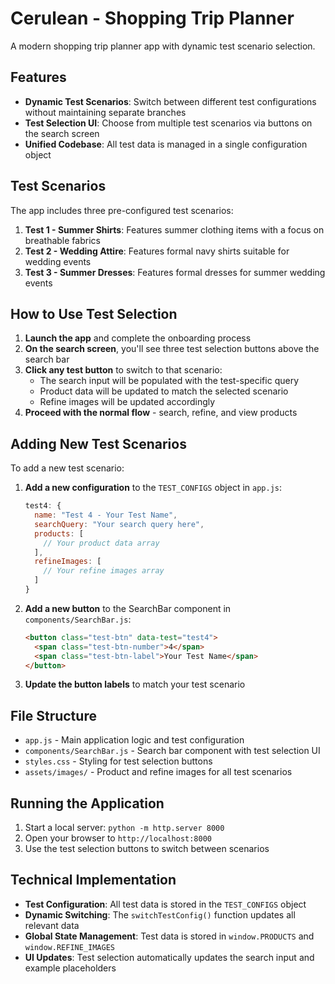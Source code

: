 # Cerulean - Shopping Trip Planner

A modern shopping trip planner app with dynamic test scenario selection.

## Features

- **Dynamic Test Scenarios**: Switch between different test configurations without maintaining separate branches
- **Test Selection UI**: Choose from multiple test scenarios via buttons on the search screen
- **Unified Codebase**: All test data is managed in a single configuration object

## Test Scenarios

The app includes three pre-configured test scenarios:

1. **Test 1 - Summer Shirts**: Features summer clothing items with a focus on breathable fabrics
2. **Test 2 - Wedding Attire**: Features formal navy shirts suitable for wedding events
3. **Test 3 - Summer Dresses**: Features formal dresses for summer wedding events

## How to Use Test Selection

1. **Launch the app** and complete the onboarding process
2. **On the search screen**, you'll see three test selection buttons above the search bar
3. **Click any test button** to switch to that scenario:
   - The search input will be populated with the test-specific query
   - Product data will be updated to match the selected scenario
   - Refine images will be updated accordingly
4. **Proceed with the normal flow** - search, refine, and view products

## Adding New Test Scenarios

To add a new test scenario:

1. **Add a new configuration** to the `TEST_CONFIGS` object in `app.js`:
   ```javascript
   test4: {
     name: "Test 4 - Your Test Name",
     searchQuery: "Your search query here",
     products: [
       // Your product data array
     ],
     refineImages: [
       // Your refine images array
     ]
   }
   ```

2. **Add a new button** to the SearchBar component in `components/SearchBar.js`:
   ```html
   <button class="test-btn" data-test="test4">
     <span class="test-btn-number">4</span>
     <span class="test-btn-label">Your Test Name</span>
   </button>
   ```

3. **Update the button labels** to match your test scenario

## File Structure

- `app.js` - Main application logic and test configuration
- `components/SearchBar.js` - Search bar component with test selection UI
- `styles.css` - Styling for test selection buttons
- `assets/images/` - Product and refine images for all test scenarios

## Running the Application

1. Start a local server: `python -m http.server 8000`
2. Open your browser to `http://localhost:8000`
3. Use the test selection buttons to switch between scenarios

## Technical Implementation

- **Test Configuration**: All test data is stored in the `TEST_CONFIGS` object
- **Dynamic Switching**: The `switchTestConfig()` function updates all relevant data
- **Global State Management**: Test data is stored in `window.PRODUCTS` and `window.REFINE_IMAGES`
- **UI Updates**: Test selection automatically updates the search input and example placeholders
